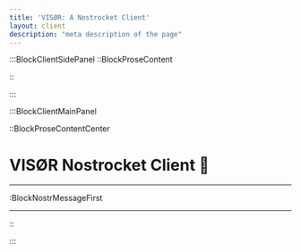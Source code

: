 ```yaml
---
title: 'VISØR: A Nostrocket Client'
layout: client
description: "meta description of the page"
---
```


:::BlockClientSidePanel
::BlockProseContent





::

:::

:::BlockClientMainPanel

::BlockProseContentCenter

# VISØR Nostrocket Client 🚀

---

:BlockNostrMessageFirst

---

::

:::
